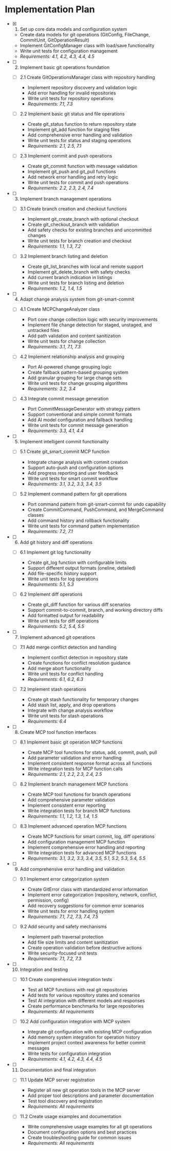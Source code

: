 # Implementation Plan

- [x] 1. Set up core data models and configuration system
  - Create data models for git operations (GitConfig, FileChange, CommitUnit, GitOperationResult)
  - Implement GitConfigManager class with load/save functionality
  - Write unit tests for configuration management
  - _Requirements: 4.1, 4.2, 4.3, 4.4, 4.5_

- [ ] 2. Implement basic git operations foundation
  - [ ] 2.1 Create GitOperationsManager class with repository handling
    - Implement repository discovery and validation logic
    - Add error handling for invalid repositories
    - Write unit tests for repository operations
    - _Requirements: 7.1, 7.3_

  - [ ] 2.2 Implement basic git status and file operations
    - Create git_status function to return repository state
    - Implement git_add function for staging files
    - Add comprehensive error handling and validation
    - Write unit tests for status and staging operations
    - _Requirements: 2.1, 2.5, 7.1_

  - [ ] 2.3 Implement commit and push operations
    - Create git_commit function with message validation
    - Implement git_push and git_pull functions
    - Add network error handling and retry logic
    - Write unit tests for commit and push operations
    - _Requirements: 2.2, 2.3, 2.4, 7.4_

- [ ] 3. Implement branch management operations
  - [ ] 3.1 Create branch creation and checkout functions
    - Implement git_create_branch with optional checkout
    - Create git_checkout_branch with validation
    - Add safety checks for existing branches and uncommitted changes
    - Write unit tests for branch creation and checkout
    - _Requirements: 1.1, 1.3, 7.2_

  - [ ] 3.2 Implement branch listing and deletion
    - Create git_list_branches with local and remote support
    - Implement git_delete_branch with safety checks
    - Add current branch indication in listings
    - Write unit tests for branch listing and deletion
    - _Requirements: 1.2, 1.4, 1.5_

- [ ] 4. Adapt change analysis system from git-smart-commit
  - [ ] 4.1 Create MCPChangeAnalyzer class
    - Port core change collection logic with security improvements
    - Implement file change detection for staged, unstaged, and untracked files
    - Add path validation and content sanitization
    - Write unit tests for change collection
    - _Requirements: 3.1, 7.1, 7.3_

  - [ ] 4.2 Implement relationship analysis and grouping
    - Port AI-powered change grouping logic
    - Create fallback pattern-based grouping system
    - Add granular grouping for large change sets
    - Write unit tests for change grouping algorithms
    - _Requirements: 3.2, 3.4_

  - [ ] 4.3 Integrate commit message generation
    - Port CommitMessageGenerator with strategy pattern
    - Support conventional and simple commit formats
    - Add AI model configuration and fallback handling
    - Write unit tests for commit message generation
    - _Requirements: 3.3, 4.1, 4.4_

- [ ] 5. Implement intelligent commit functionality
  - [ ] 5.1 Create git_smart_commit MCP function
    - Integrate change analysis with commit creation
    - Support auto-push and configuration options
    - Add progress reporting and user feedback
    - Write unit tests for smart commit workflow
    - _Requirements: 3.1, 3.2, 3.3, 3.4, 3.5_

  - [ ] 5.2 Implement command pattern for git operations
    - Port command pattern from git-smart-commit for undo capability
    - Create CommitCommand, PushCommand, and MergeCommand classes
    - Add command history and rollback functionality
    - Write unit tests for command pattern implementation
    - _Requirements: 7.2, 7.1_

- [ ] 6. Add git history and diff operations
  - [ ] 6.1 Implement git log functionality
    - Create git_log function with configurable limits
    - Support different output formats (oneline, detailed)
    - Add file-specific history support
    - Write unit tests for log operations
    - _Requirements: 5.1, 5.3_

  - [ ] 6.2 Implement diff operations
    - Create git_diff function for various diff scenarios
    - Support commit-to-commit, branch, and working directory diffs
    - Add formatted output for readability
    - Write unit tests for diff operations
    - _Requirements: 5.2, 5.4, 5.5_

- [ ] 7. Implement advanced git operations
  - [ ] 7.1 Add merge conflict detection and handling
    - Implement conflict detection in repository state
    - Create functions for conflict resolution guidance
    - Add merge abort functionality
    - Write unit tests for conflict handling
    - _Requirements: 6.1, 6.2, 6.3_

  - [ ] 7.2 Implement stash operations
    - Create git stash functionality for temporary changes
    - Add stash list, apply, and drop operations
    - Integrate with change analysis workflow
    - Write unit tests for stash operations
    - _Requirements: 6.4_

- [ ] 8. Create MCP tool function interfaces
  - [ ] 8.1 Implement basic git operation MCP functions
    - Create MCP tool functions for status, add, commit, push, pull
    - Add parameter validation and error handling
    - Implement consistent response format across all functions
    - Write integration tests for MCP function calls
    - _Requirements: 2.1, 2.2, 2.3, 2.4, 2.5_

  - [ ] 8.2 Implement branch management MCP functions
    - Create MCP tool functions for branch operations
    - Add comprehensive parameter validation
    - Implement consistent error reporting
    - Write integration tests for branch MCP functions
    - _Requirements: 1.1, 1.2, 1.3, 1.4, 1.5_

  - [ ] 8.3 Implement advanced operation MCP functions
    - Create MCP functions for smart commit, log, diff operations
    - Add configuration management MCP function
    - Implement comprehensive error handling and reporting
    - Write integration tests for advanced MCP functions
    - _Requirements: 3.1, 3.2, 3.3, 3.4, 3.5, 5.1, 5.2, 5.3, 5.4, 5.5_

- [ ] 9. Add comprehensive error handling and validation
  - [ ] 9.1 Implement error categorization system
    - Create GitError class with standardized error information
    - Implement error categorization (repository, network, conflict, permission, config)
    - Add recovery suggestions for common error scenarios
    - Write unit tests for error handling system
    - _Requirements: 7.1, 7.2, 7.3, 7.4, 7.5_

  - [ ] 9.2 Add security and safety mechanisms
    - Implement path traversal protection
    - Add file size limits and content sanitization
    - Create operation validation before destructive actions
    - Write security-focused unit tests
    - _Requirements: 7.1, 7.2, 7.3_

- [ ] 10. Integration and testing
  - [ ] 10.1 Create comprehensive integration tests
    - Test all MCP functions with real git repositories
    - Add tests for various repository states and scenarios
    - Test AI integration with different models and responses
    - Create performance benchmarks for large repositories
    - _Requirements: All requirements_

  - [ ] 10.2 Add configuration integration with MCP system
    - Integrate git configuration with existing MCP configuration
    - Add memory system integration for operation history
    - Implement project context awareness for better commit messages
    - Write tests for configuration integration
    - _Requirements: 4.1, 4.2, 4.3, 4.4, 4.5_

- [ ] 11. Documentation and final integration
  - [ ] 11.1 Update MCP server registration
    - Register all new git operation tools in the MCP server
    - Add proper tool descriptions and parameter documentation
    - Test tool discovery and registration
    - _Requirements: All requirements_

  - [ ] 11.2 Create usage examples and documentation
    - Write comprehensive usage examples for all git operations
    - Document configuration options and best practices
    - Create troubleshooting guide for common issues
    - _Requirements: All requirements_
